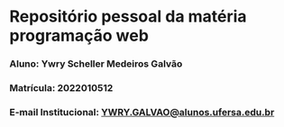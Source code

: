 # Repositório pessoal da matéria programação web
### Aluno: Ywry Scheller Medeiros Galvão
### Matrícula: 2022010512
### E-mail Institucional: YWRY.GALVAO@alunos.ufersa.edu.br
